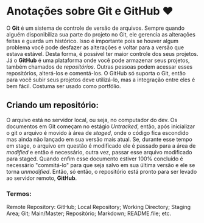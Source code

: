 # Anotações sobre Git e GitHub :heart:

O **Git** é um sistema de controle de versão de arquivos. Sempre quando alguém disponibiliza sua parte do projeto no Git, ele gerencia as alterações feitas e guarda um histórico. Isso é importante pois se houver algum problema você pode desfazer as alterações e voltar para a versão que estava estável. Desta forma, é possível ter maior controle dos seus projetos. Já o **GitHub** é uma plataforma onde você pode armazenar seus projetos, também chamados de _repositórios_. Outras pessoas podem acessar esses repositórios, alterá-los e comentá-los. O GitHub só suporta o Git, então para você subir seus projetos deve utilizá-lo, mas a integração entre eles é bem fácil. Costuma ser usado como portfólio.

## Criando um repositório:

O arquivo está no servidor local, ou seja, no computador do dev. Os documentos em Git começam no estágio _Untracked_, então, após inicializar o git o arquivo é movido à área de _staged_, onde o código fica escondido mas ainda não lançado em sua versão mais atual. Se, durante esse tempo em stage, o arquivo em questão é modificado ele é passado para a área de _modified_ e então é necessário, outra vez, passar esse arquivo modificado para staged. Quando enfim esse documento estiver 100% concluído é necessário "commitá-lo" para que seja salvo em sua última versão e ele se torna _unmodified_. Então, só então, o repositório está pronto para ser levado ao servidor remoto, **GitHub**.

### Termos:

Remote Repository: GitHub; Local Repository; Working Directory; Staging Area; Git; Main/Master; Repositório; Markdown; README.file; etc.